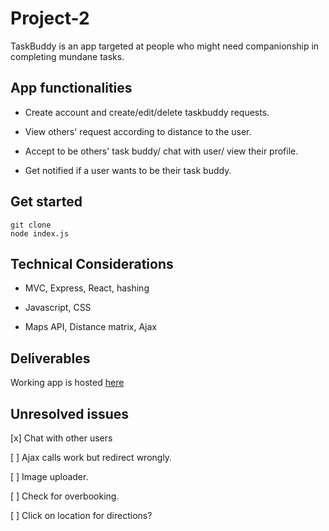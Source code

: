 # Project-2
TaskBuddy is an app targeted at people who might need companionship in completing mundane tasks.

## App functionalities
* Create account and create/edit/delete taskbuddy requests.

* View others' request according to distance to the user.

* Accept to be others' task buddy/ chat with user/ view their profile.

* Get notified if a user wants to be their task buddy.


## Get started

```
git clone
node index.js
```


## Technical Considerations
* MVC, Express, React, hashing

* Javascript, CSS

* Maps API, Distance matrix, Ajax


## Deliverables
Working app is hosted [here](https://taskbuddy-project2.herokuapp.com/)

## Unresolved issues
[x] Chat with other users

[ ] Ajax calls work but redirect wrongly.

[ ] Image uploader.

[ ] Check for overbooking.

[ ] Click on location for directions?